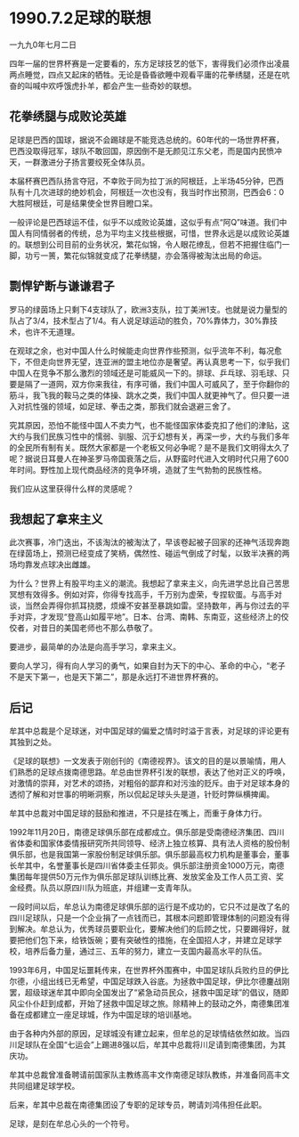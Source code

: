 # 1990.7.2足球的联想

一九九0年七月二日  
  
 四年一届的世界杯赛是一定要看的，东方足球技艺的低下，害得我们必须作出凌晨两点睡觉，四点又起床的牺牲。无论是昏昏欲睡中观看平庸的花拳绣腿，还是在吭奋的叫喊中欢呼饿虎扑羊，都会产生一些奇妙的联想。

## **花拳绣腿与成败论英雄**

足球是巴西的国球，据说不会踢球是不能竞选总统的。60年代的一场世界杯赛，巴西没取得冠军，球队不敢回国，原因倒不是无颜见江东父老，而是国内民愤冲天，一群激进分子扬言要绞死全体队员。  
  
 本届杯赛巴西队扬言夺冠，不幸败于同为拉丁派的阿根廷，上半场45分钟，巴西队有十几次进球的绝妙机会，阿根廷一次也没有，我当时作出预测，巴西会6：0大胜阿根廷，可是结果使全世界目瞪口呆。  
  
 一般评论是巴西球运不佳，似乎不以成败论英雄，这似乎有点“阿Q”味道。我们中国人有同情弱者的传统，总为平均主义找些根据，可惜，世界永远是以成败论英雄的。联想到公司目前的业务状况，繁花似锦，令人眼花缭乱，但若不把握住临门一脚，功亏一篑，繁花似锦就变成了花拳绣腿，亦会落得被淘汰出局的命运。

## **剽悍铲断与谦谦君子**

罗马的绿茵场上只剩下4支球队了，欧洲3支队，拉丁美洲1支。也就是说力量型的队占了3/4，技术型占了1/4。有人说足球运动的胜负，70%靠体力，30%靠技术，也许不无道理。  
  
 在观球之余，也对中国人什么时候能走向世界作些预测，似乎流年不利，每况愈下，不但走向世界无望，连亚洲的盟主地位亦是奢望。再认真思考一下，似乎我们中国人在竞争不那么激烈的领域还是可能威风一下的。排球、乒乓球、羽毛球、只要是隔了一道网，双方你来我往，有序可循，我们中国人可威风了，至于你翻你的筋斗，我飞我的鞍马之类的体操、跳水之类，我们中国人就更神气了。但只要一进入对抗性强的领域，如足球、拳击之类，那我们就会退避三舍了。  
  
 究其原因，恐怕不能怪中国人不卖力气，也不能怪国家体委克扣了他们的津贴，这大约与我们民族习性中的懦弱、驯服、沉于幻想有关，再深一步，大约与我们多年的全民所有制有关。既然大家都是一个老板又何必争呢？是不是我们文明得太久了呢？据说日耳曼人在神圣罗马帝国衰落之后，从野蛮时代进入文明时代只用了600年时间。野性加上现代商品经济的竞争环境，造就了生气勃勃的民族性格。  
  
 我们应从这里获得什么样的灵感呢？

## **我想起了拿来主义**

此次赛事，冷门迭出，不该淘汰的被淘汰了，早该卷起被子回家的还神气活现奔跑在绿茵场上，预测已经变成了笑柄，偶然性、碰运气倒成了时髦，以致半决赛的两场均靠发点球决出雌雄。  
  
 为什么？世界上有股平均主义的潮流。我想起了拿来主义，向先进学总比自己苦思冥想有效得多。例如对弈，你得专找高手，千万别为虚荣，专捏软蛋。与高手对谈，当然会弄得你抓耳挠腮，烦燥不安甚至暴跳如雷。坚持数年，再与你过去的平手对弈，才发现“登高山如履平地”。日本、台湾、南韩、东南亚，这些经济上的佼佼者，对昔日的美国老师也不那么恭敬了。  
  
 要进步，最简单的办法是向高手学习，拿来主义。  
  
 要向人学习，得有向人学习的勇气，如果自封为天下的中心、革命的中心，“老子不是天下第一，也是天下第二”，那是永远打不进世界杯赛的。

## **后记**

牟其中总裁是个足球迷，对中国足球的偏爱之情时时溢于言表，对足球的评论更有其独到之处。  
  
 《足球的联想》一文发表于刚创刊的《南德视界》。该文的目的是以景喻情，用人们熟悉的足球点拨南德思路。牟总由世界杯引发的联想，表达了他对正义的呼唤，对激情的崇拜，对艺术的颂扬，对粗俗的鄙弃和对污浊的贬斥。由于对足球本身的透彻了解和对世事的明晰洞察，所以侃起足球头头是道，针贬时弊纵横捭阖。  
  
 牟其中总裁对中国足球的鼓励和推进，不只是挂在嘴上，而重于身体力行。  
  
 1992年11月20日，南德足球俱乐部在成都成立。俱乐部是受南德经济集团、四川省体委和国家体委情报研究所共同领导、经济上独立核算、具有法人资格的股份制俱乐部，也是我国第一家股份制足球俱乐部。俱乐部最高权力机构是董事会，董事长牟其中，名誉董事长是四川省体委主任郭炎。俱乐部注册资金1000万元，南德集团每年提供50万元作为俱乐部足球队训练比赛、发放奖金及工作人员工资、奖金经费。队员以原四川队为班底，并组建一支青年队。  
  
 一段时间以后，牟总认为南德足球俱乐部的运行是不成功的，它只不过是改了名的四川足球队，只是一个企业捐了一点钱而已，其根本问题即管理体制的问题没有得到解决。牟总认为，优秀球员要职业化，要解决他们的后顾之忧，只要踢得好，就要把他们包下来，给铁饭碗；要有突破性的措施，在全国招人才，并建立足球学校，培养后备力量，通过三、五年的努力，建立一支国内最高水平的队伍。  
  
 1993年6月，中国足坛噩耗传来，在世界杯外围赛中，中国足球队兵败约旦的伊比尔德，小组出线已无希望，中国足球跌入谷底。为拯救中国足球，伊比尔德鏖战刚罢，超级球迷牟其中即向全国发出了“紧急动员民众，拯救中国足球”的倡议，随即风尘仆仆赶到成都，开始了拯救中国足球之旅。除精神上的鼓动之外，南德集团准备在成都建立一座足球城，作为中国足球的培训基地。  
  
 由于各种内外部的原因，足球城没有建立起来，但牟总的足球情结依然如故。当四川足球队在全国“七运会”上踢进8强以后，牟其中总裁将川足请到南德集团，为其庆功。  
  
 牟其中总裁曾准备聘请前国家队主教练高丰文作南德足球队教练，并准备同高丰文共同组建足球学校。  
  
 后来，牟其中总裁在南德集团设了专职的足球专员，聘请刘鸿伟担任此职。  
  
 足球，是刻在牟总心头的一个符号。  


